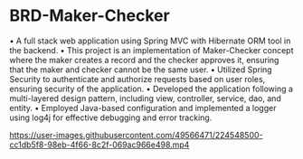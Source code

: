 # BRD-Maker-Checker
• A full stack web application using Spring MVC with Hibernate ORM tool in the backend.
• This project is an implementation of Maker-Checker concept where the maker creates a record and the checker approves it, ensuring that the maker and checker cannot be the same user.
• Utilized Spring Security to authenticate and authorize requests based on user roles, ensuring security of the application.
• Developed the application following a multi-layered design pattern, including view, controller, service, dao, and entity.
• Employed Java-based configuration and implemented a logger using log4j for effective debugging and error tracking.





https://user-images.githubusercontent.com/49566471/224548500-cc1db5f8-98eb-4f66-8c2f-069ac966e498.mp4

